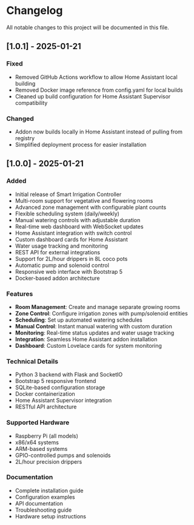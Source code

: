 # Changelog

All notable changes to this project will be documented in this file.

## [1.0.1] - 2025-01-21

### Fixed
- Removed GitHub Actions workflow to allow Home Assistant local building
- Removed Docker image reference from config.yaml for local builds
- Cleaned up build configuration for Home Assistant Supervisor compatibility

### Changed
- Addon now builds locally in Home Assistant instead of pulling from registry
- Simplified deployment process for easier installation

## [1.0.0] - 2025-01-21

### Added
- Initial release of Smart Irrigation Controller
- Multi-room support for vegetative and flowering rooms
- Advanced zone management with configurable plant counts
- Flexible scheduling system (daily/weekly)
- Manual watering controls with adjustable duration
- Real-time web dashboard with WebSocket updates
- Home Assistant integration with switch control
- Custom dashboard cards for Home Assistant
- Water usage tracking and monitoring
- REST API for external integrations
- Support for 2L/hour drippers in 8L coco pots
- Automatic pump and solenoid control
- Responsive web interface with Bootstrap 5
- Docker-based addon architecture

### Features
- **Room Management**: Create and manage separate growing rooms
- **Zone Control**: Configure irrigation zones with pump/solenoid entities
- **Scheduling**: Set up automated watering schedules
- **Manual Control**: Instant manual watering with custom duration
- **Monitoring**: Real-time status updates and water usage tracking
- **Integration**: Seamless Home Assistant addon installation
- **Dashboard**: Custom Lovelace cards for system monitoring

### Technical Details
- Python 3 backend with Flask and SocketIO
- Bootstrap 5 responsive frontend
- SQLite-based configuration storage
- Docker containerization
- Home Assistant Supervisor integration
- RESTful API architecture

### Supported Hardware
- Raspberry Pi (all models)
- x86/x64 systems
- ARM-based systems
- GPIO-controlled pumps and solenoids
- 2L/hour precision drippers

### Documentation
- Complete installation guide
- Configuration examples
- API documentation
- Troubleshooting guide
- Hardware setup instructions